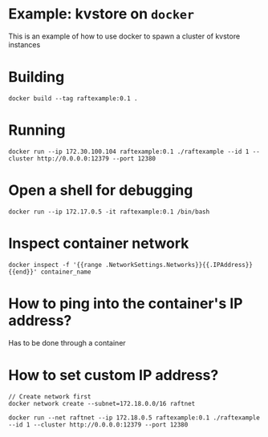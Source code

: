# Example: kvstore on `docker`

This is an example of how to use docker to spawn a cluster of kvstore instances


# Building

```
docker build --tag raftexample:0.1 .
```
# Running

```
docker run --ip 172.30.100.104 raftexample:0.1 ./raftexample --id 1 --cluster http://0.0.0.0:12379 --port 12380
```

# Open a shell for debugging
```
docker run --ip 172.17.0.5 -it raftexample:0.1 /bin/bash
```

# Inspect container network
```
docker inspect -f '{{range .NetworkSettings.Networks}}{{.IPAddress}}{{end}}' container_name
```

# How to ping into the container's IP address?
Has to be done through a container

# How to set custom IP address?
```
// Create network first
docker network create --subnet=172.18.0.0/16 raftnet

docker run --net raftnet --ip 172.18.0.5 raftexample:0.1 ./raftexample --id 1 --cluster http://0.0.0.0:12379 --port 12380
```